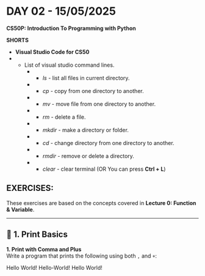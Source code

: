 # **DAY 02 - 15/05/2025**

**CS50P: Introduction To Programming with Python**

**SHORTS**
- **Visual Studio Code for CS50**
- * List of visual studio command lines.
    - * *ls* - list all files in current directory.
    - * *cp* - copy from one directory to another.
    - * *mv* - move file from one directory to another.
    - * *rm* - delete a file.
    - * *mkdir* - make a directory or folder.
    - * *cd* - change directory from one directory to another.
    - * *rmdir* - remove or delete a directory.
    - * *clear* - clear terminal (OR You can press **Ctrl + L**)


## EXERCISES:
These exercises are based on the concepts covered in **Lecture 0: Function & Variable**.

---

## 🔹 1. Print Basics

**1. Print with Comma and Plus**  
Write a program that prints the following using both `,` and `+`:

Hello World!
Hello-World!
Hello World!